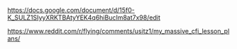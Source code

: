 https://docs.google.com/document/d/15f0-K_SULZ1SIyyXRKTBAtyYEK4q6hiBucIm8at7x98/edit

https://www.reddit.com/r/flying/comments/usitz1/my_massive_cfi_lesson_plans/

